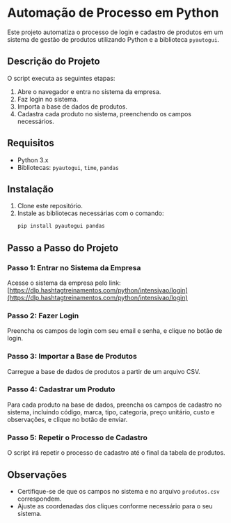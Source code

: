 # Automação de Processo em Python

Este projeto automatiza o processo de login e cadastro de produtos em um sistema de gestão de produtos utilizando Python e a biblioteca `pyautogui`.

## Descrição do Projeto

O script executa as seguintes etapas:
1. Abre o navegador e entra no sistema da empresa.
2. Faz login no sistema.
3. Importa a base de dados de produtos.
4. Cadastra cada produto no sistema, preenchendo os campos necessários.

## Requisitos

- Python 3.x
- Bibliotecas: `pyautogui`, `time`, `pandas`

## Instalação

1. Clone este repositório.
2. Instale as bibliotecas necessárias com o comando:
    ```bash
    pip install pyautogui pandas
    ```

## Passo a Passo do Projeto

### Passo 1: Entrar no Sistema da Empresa

Acesse o sistema da empresa pelo link:
[https://dlp.hashtagtreinamentos.com/python/intensivao/login](https://dlp.hashtagtreinamentos.com/python/intensivao/login)

### Passo 2: Fazer Login

Preencha os campos de login com seu email e senha, e clique no botão de login.

### Passo 3: Importar a Base de Produtos

Carregue a base de dados de produtos a partir de um arquivo CSV.

### Passo 4: Cadastrar um Produto

Para cada produto na base de dados, preencha os campos de cadastro no sistema, incluindo código, marca, tipo, categoria, preço unitário, custo e observações, e clique no botão de enviar.

### Passo 5: Repetir o Processo de Cadastro

O script irá repetir o processo de cadastro até o final da tabela de produtos.

## Observações

- Certifique-se de que os campos no sistema e no arquivo `produtos.csv` correspondem.
- Ajuste as coordenadas dos cliques conforme necessário para o seu sistema.
